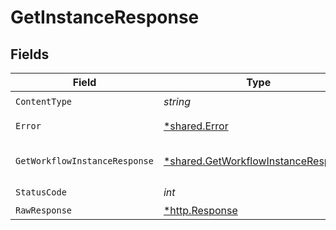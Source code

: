 # GetInstanceResponse


## Fields

| Field                                                                                     | Type                                                                                      | Required                                                                                  | Description                                                                               |
| ----------------------------------------------------------------------------------------- | ----------------------------------------------------------------------------------------- | ----------------------------------------------------------------------------------------- | ----------------------------------------------------------------------------------------- |
| `ContentType`                                                                             | *string*                                                                                  | :heavy_check_mark:                                                                        | N/A                                                                                       |
| `Error`                                                                                   | [*shared.Error](../../models/shared/error.md)                                             | :heavy_minus_sign:                                                                        | General error                                                                             |
| `GetWorkflowInstanceResponse`                                                             | [*shared.GetWorkflowInstanceResponse](../../models/shared/getworkflowinstanceresponse.md) | :heavy_minus_sign:                                                                        | The workflow instance                                                                     |
| `StatusCode`                                                                              | *int*                                                                                     | :heavy_check_mark:                                                                        | N/A                                                                                       |
| `RawResponse`                                                                             | [*http.Response](https://pkg.go.dev/net/http#Response)                                    | :heavy_minus_sign:                                                                        | N/A                                                                                       |